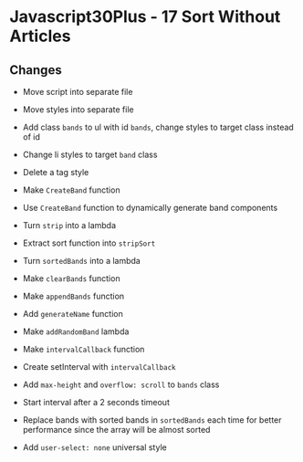 # Javascript30Plus - 17 Sort Without Articles

## Changes

- Move script into separate file

- Move styles into separate file

- Add class `bands` to ul with id `bands`, change styles to target class instead of id

- Change li styles to target `band` class

- Delete a tag style

- Make `CreateBand` function

- Use `CreateBand` function to dynamically generate band components

- Turn `strip` into a lambda

- Extract sort function into `stripSort`

- Turn `sortedBands` into a lambda

- Make `clearBands` function

- Make `appendBands` function

- Add `generateName` function

- Make `addRandomBand` lambda

- Make `intervalCallback` function

- Create setInterval with `intervalCallback`

- Add `max-height` and `overflow: scroll` to `bands` class

- Start interval after a 2 seconds timeout

- Replace bands with sorted bands in `sortedBands` each time for better performance since the array will be almost sorted

- Add `user-select: none` universal style
